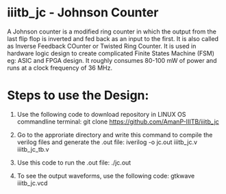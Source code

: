 # iiitb_jc - Johnson Counter
A Johnson counter is a modified ring counter in which the output from the last flip flop is inverted and fed back as an input to the first. It is also called as Inverse Feedback COunter or Twisted Ring Counter. It is used in hardware logic design to create complicated Finite States Machine (FSM) eg: ASIC and FPGA design. It roughly consumes 80-100 mW of power and runs at a clock frequency of 36 MHz.




# Steps to use the Design:

1. Use the following code to download repository in LINUX OS commandline terminal:
 git clone https://github.com/AmanP-IIITB/iiitb_jc
 
2. Go to the approriate directory and write this command to compile the verilog files and generate the .out file:
   iverilog -o jc.out iiitb_jc.v iiitb_jc_tb.v
   
3. Use this code to run the .out file:
   ./jc.out
   
4. To see the output waveforms, use the following code:
   gtkwave iiitb_jc.vcd
